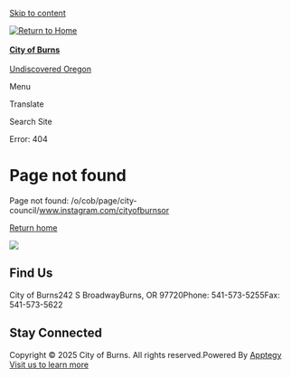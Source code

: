[Skip to content](https://www.cityofburnsor.gov/o/cob/page/city-council/www.instagram.com/cityofburnsor/)

[![Return to Home](https://cmsv2-assets.apptegy.net/uploads/22588/logo/25401/City_of_Burns_OR_Logo.png)  
\
**City of Burns**  
\
Undiscovered Oregon](https://www.cityofburnsor.gov)

Menu

Translate

Search Site

Error: 404

# Page not found

Page not found: /o/cob/page/city-council/www.instagram.com/cityofburnsor

[Return home](https://www.cityofburnsor.gov)

![](https://cmsv2-assets.apptegy.net/uploads/22588/logo/25401/City_of_Burns_OR_Logo.png)

## Find Us

City of Burns242 S BroadwayBurns, OR 97720Phone: 541-573-5255Fax: 541-573-5622

<!--THE END-->

## Stay Connected

Copyright © 2025 City of Burns. All rights reserved.Powered By [Apptegy Visit us to learn more](https://www.apptegy.com)